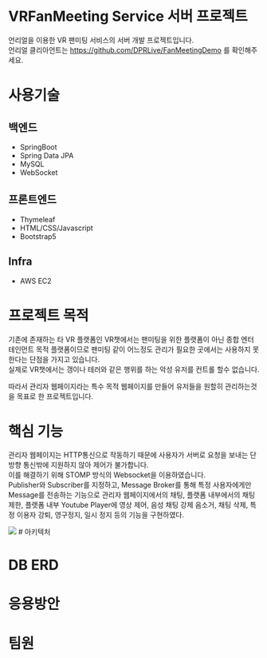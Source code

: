 # VRFanMeeting Service 서버 프로젝트
언리얼을 이용한 VR 팬미팅 서비스의 서버 개발 프로젝트입니다.<br/>
언리얼 클리아언트는 https://github.com/DPRLive/FanMeetingDemo 를 확인해주세요.

# 사용기술
## 백엔드
* SpringBoot
* Spring Data JPA
* MySQL
* WebSocket

## 프론트엔드
* Thymeleaf
* HTML/CSS/Javascript
* Bootstrap5

## Infra
* AWS EC2

# 프로젝트 목적
기존에 존재하는 타 VR 플랫폼인 VR챗에서는 팬미팅을 위한 플랫폼이 아닌 종합 엔터테인먼트 목적 플랫폼이므로 팬미팅 같이 어느정도 관리가 필요한 곳에서는 사용하지 못한다는 단점을 가지고 있습니다. <br/> 
실제로 VR챗에서는 갱이나 테러와 같은 행위를 하는 악성 유저를 컨트롤 할수 없습니다.<br/> 

따라서 관리자 웹페이지라는 특수 목적 웹페이지를 만들어 유저들을 원할히 관리하는것을 목표로 한 프로젝트입니다.<br/>

# 핵심 기능
관리자 웹페이지는 HTTP통신으로 작동하기 때문에 사용자가 서버로 요청을 보내는 단방향 통신밖에 지원하지 않아 제어가 불가합니다.<br/>
이를 해결하기 위해 STOMP 방식의 Websocket을 이용하였습니다.<br/>
Publisher와 Subscriber를 지정하고, Message Broker를 통해 특정 사용자에게만 Message를 전송하는 기능으로 관리자 웹페이지에서의 채팅, 플랫폼 내부에서의 채팅 제한, 플랫폼 내부 Youtube Player에 영상 제어, 음성 채팅 강제 음소거, 채팅 삭제, 특정 이용자 강퇴, 영구정지, 일시 정지 등의 기능을 구현하였다.

<img src="https://user-images.githubusercontent.com/45916379/210212333-5514b97d-7bb2-436c-b62b-a538e95f3a55.gif">
# 아키텍처

# DB ERD

# 응용방안

# 팀원
